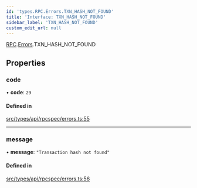 ```yaml
---
id: 'types.RPC.Errors.TXN_HASH_NOT_FOUND'
title: 'Interface: TXN_HASH_NOT_FOUND'
sidebar_label: 'TXN_HASH_NOT_FOUND'
custom_edit_url: null
---
```


[RPC](../namespaces/types.RPC.md).[Errors](../namespaces/types.RPC.Errors.md).TXN_HASH_NOT_FOUND

## Properties

### code

• **code**: `29`

#### Defined in

[src/types/api/rpcspec/errors.ts:55](https://github.com/starknet-io/starknet.js/blob/v5.24.3/src/types/api/rpcspec/errors.ts#L55)

---

### message

• **message**: `"Transaction hash not found"`

#### Defined in

[src/types/api/rpcspec/errors.ts:56](https://github.com/starknet-io/starknet.js/blob/v5.24.3/src/types/api/rpcspec/errors.ts#L56)
